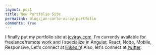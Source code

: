 ```yaml
---
layout: post
title: New Portfolio Site
permalink: blog/jan-carlo-viray-portfolio
comments: True
---
```


I finally put my portfolio site at [jcviray.com](http://jcviray.com). I'm currently available for freelance/remote work and I specialize in Angular, React, Node, Mobile, Responsive. Let's connect at [linkedin](https://www.linkedin.com/in/jancarloviray)! Also, let's connect at [twitter](https://twitter.com/jancarloviray).
